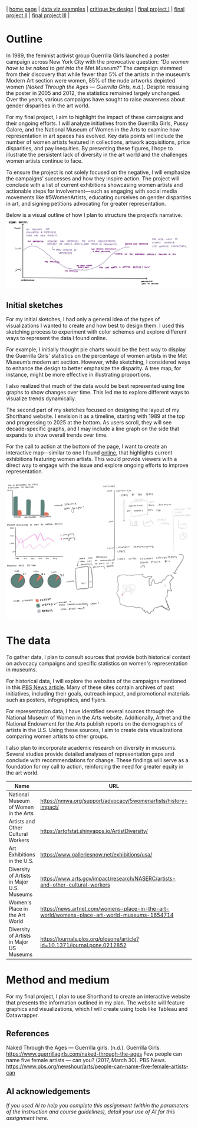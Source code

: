 | [home page](https://belen-tc.github.io/BelenT-dataviz-portfolio/) | [data viz examples](dataviz-examples) | [critique by design](critique-by-design) | [final project I](final-project-part-one) | [final project II](final-project-part-two) | [final project III](final-project-part-three) |


# Outline
In 1989, the feminist activist group Guerrilla Girls launched a poster campaign across New York City with the provocative question: *"Do women have to be naked to get into the Met Museum?"* The campaign stemmed from their discovery that while fewer than 5% of the artists in the museum’s Modern Art section were women, 85% of the nude artworks depicted women (*Naked Through the Ages — Guerrilla Girls, n.d.*). Despite reissuing the poster in 2005 and 2012, the statistics remained largely unchanged. Over the years, various campaigns have sought to raise awareness about gender disparities in the art world.  

For my final project, I aim to highlight the impact of these campaigns and their ongoing efforts. I will analyze initiatives from the Guerrilla Girls, Pussy Galore, and the National Museum of Women in the Arts to examine how representation in art spaces has evolved. Key data points will include the number of women artists featured in collections, artwork acquisitions, price disparities, and pay inequities. By presenting these figures, I hope to illustrate the persistent lack of diversity in the art world and the challenges women artists continue to face.  

To ensure the project is not solely focused on the negative, I will emphasize the campaigns’ successes and how they inspire action. The project will conclude with a list of current exhibitions showcasing women artists and actionable steps for involvement—such as engaging with social media movements like #5WomenArtists, educating ourselves on gender disparities in art, and signing petitions advocating for greater representation.  

Below is a visual outline of how I plan to structure the project’s narrative.
![visual outline](./Visual%20Outline.jpg)

## Initial sketches
For my initial sketches, I had only a general idea of the types of visualizations I wanted to create and how best to design them. I used this sketching process to experiment with color schemes and explore different ways to represent the data I found online.

For example, I initially thought pie charts would be the best way to display the Guerrilla Girls' statistics on the percentage of women artists in the Met Museum’s modern art section. However, while sketching, I considered ways to enhance the design to better emphasize the disparity. A tree map, for instance, might be more effective in illustrating proportions.

I also realized that much of the data would be best represented using line graphs to show changes over time. This led me to explore different ways to visualize trends dynamically.

The second part of my sketches focused on designing the layout of my Shorthand website. I envision it as a timeline, starting with 1989 at the top and progressing to 2025 at the bottom. As users scroll, they will see decade-specific graphs, and I may include a line graph on the side that expands to show overall trends over time.

For the call to action at the bottom of the page, I want to create an interactive map—similar to one I found [online](https://www.galleriesnow.net/artmap/usa/), that highlights current exhibitions featuring women artists. This would provide viewers with a direct way to engage with the issue and explore ongoing efforts to improve representation.

![Initial Sketches](https://github.com/Belen-TC/BelenT-dataviz-portfolio/blob/main/Initial%20Sketches.jpg)

# The data
To gather data, I plan to consult sources that provide both historical context on advocacy campaigns and specific statistics on women's representation in museums.  

For historical data, I will explore the websites of the campaigns mentioned in this [PBS News article](https://www.pbs.org/newshour/arts/people-can-name-five-female-artists-can). Many of these sites contain archives of past initiatives, including their goals, outreach impact, and promotional materials such as posters, infographics, and flyers.  

For representation data, I have identified several sources through the National Museum of Women in the Arts website. Additionally, Artnet and the National Endowment for the Arts publish reports on the demographics of artists in the U.S. Using these sources, I aim to create data visualizations comparing women artists to other groups.  

I also plan to incorporate academic research on diversity in museums. Several studies provide detailed analyses of representation gaps and conclude with recommendations for change. These findings will serve as a foundation for my call to action, reinforcing the need for greater equity in the art world.

| Name | URL | Description |
|------|-----|-------------|
|  National Museum of Women in the Arts | https://nmwa.org/support/advocacy/5womenartists/history-impact/ | #5WomenArtists Campaign |
|  Artists and Other Cultural Workers | https://artofstat.shinyapps.io/ArtistDiversity/ | Accessible Data Set |
|  Art Exhibitions in the U.S. | https://www.galleriesnow.net/exhibitions/usa/ | Interactive Map |
|  Diversity of Artists in Major U.S. Museums | https://www.arts.gov/impact/research/NASERC/artists-and-other-cultural-workers | 2022 Report |
|  Women's Place in the Art World | https://news.artnet.com/womens-place-in-the-art-world/womens-place-art-world-museums-1654714 | 2018 Report |
|  Diversity of Artists in Major US Museums | https://journals.plos.org/plosone/article?id=10.1371/journal.pone.0212852 | Academic Research Paper |

# Method and medium
For my final project, I plan to use Shorthand to create an interactive website that presents the information outlined in my plan. The website will feature graphics and visualizations, which I will create using tools like Tableau and Datawrapper.

## References
Naked Through the Ages — Guerrilla girls. (n.d.). Guerrilla Girls. https://www.guerrillagirls.com/naked-through-the-ages 
Few people can name five female artists — can you? (2017, March 30). PBS News. https://www.pbs.org/newshour/arts/people-can-name-five-female-artists-can

## AI acknowledgements
_If you used AI to help you complete this assignment (within the parameters of the instruction and course guidelines), detail your use of AI for this assignment here._
